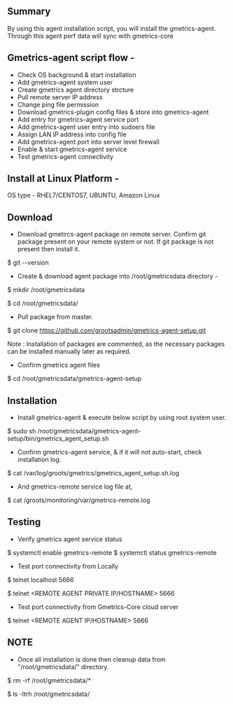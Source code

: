 
## Summary
By using this agent installation script, you will install the gmetrics-agent. Through this agent perf data will sync with gmetrics-core

## Gmetrics-agent script flow - 
- Check OS background & start installation
- Add gmetrics-agent system user
- Create gmetrics agent directory strcture
- Pull remote server IP address
- Change ping file permission
- Download gmetrics-plugin config files & store into gmetrics-agent 
- Add entry for gmetrics-agent service port 
- Add gmetrics-agent user entry into sudoers file
- Assign LAN IP address into config file
- Add gmetrics-agent port into server level firewall
- Enable & start gmetrics-agent service
- Test gmetrics-agent connectivity

## Install at Linux Platform -
OS type - RHEL7/CENTOS7, UBUNTU, Amazon Linux

## Download 
- Download gmetircs-agent package on remote server. Confirm git package present on your remote system or not. If git package is not present then install it.

$ git --version 

- Create & download agent package into /root/gmetricsdata directory - 

$ mkdir /root/gmetricsdata

$ cd /root/gmetricsdata/

- Pull package from master.

$ git clone https://github.com/grootsadmin/gmetrics-agent-setup.git
 
Note : 
Installation of packages are commented, as the necessary packages can be installed manually later as required.
 
- Confirm gmetrics agent files
 
$ cd /root/gmetricsdata/gmetrics-agent-setup
 
## Installation
- Install gmetrics-agent & execute below script by using root system user.

$ sudo sh /root/gmetricsdata/gmetrics-agent-setup/bin/gmetrics_agent_setup.sh

- Confirm gmetrics-agent service, & if it will not auto-start, check installation log.
  
$ cat /var/log/groots/gmetrics/gmetrics_agent_setup.sh.log
  
- And gmetrics-remote service log file at, 

$ cat /groots/monitoring/var/gmetrics-remote.log
  
## Testing
- Verify gmetrics agent service status

$ systemctl enable gmetrics-remote
$ systemctl status gmetrics-remote

- Test port connectivity from Locally

$ telnet localhost 5666

$ telnet <REMOTE AGENT PRIVATE IP/HOSTNAME> 5666

- Test port connectivity from Gmetrics-Core cloud server

$ telnet <REMOTE AGENT IP/HOSTNAME> 5666
 
## NOTE
- Once all installation is done then cleanup data from "/root/gmetricsdata/" directory.
      
$ rm -rf /root/gmetricsdata/*

$ ls -ltrh /root/gmetricsdata/
